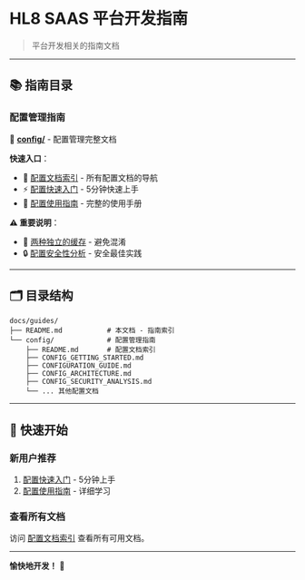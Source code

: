 # HL8 SAAS 平台开发指南

> 平台开发相关的指南文档

---

## 📚 指南目录

### 配置管理指南

📁 **[config/](./config/)** - 配置管理完整文档

**快速入口**：

- 📖 [配置文档索引](./config/README.md) - 所有配置文档的导航
- ⚡ [配置快速入门](./config/CONFIG_GETTING_STARTED.md) - 5分钟快速上手  
- 📘 [配置使用指南](./config/CONFIGURATION_GUIDE.md) - 完整的使用手册

**⚠️ 重要说明**：

- 🚨 [两种独立的缓存](./config/IMPORTANT_CACHE_CLARIFICATION.md) - 避免混淆
- 🔒 [配置安全性分析](./config/CONFIG_SECURITY_ANALYSIS.md) - 安全最佳实践

---

## 🗂️ 目录结构

```
docs/guides/
├── README.md           # 本文档 - 指南索引
└── config/             # 配置管理指南
    ├── README.md       # 配置文档索引
    ├── CONFIG_GETTING_STARTED.md
    ├── CONFIGURATION_GUIDE.md
    ├── CONFIG_ARCHITECTURE.md
    ├── CONFIG_SECURITY_ANALYSIS.md
    └── ... 其他配置文档
```

---

## 🚀 快速开始

### 新用户推荐

1. [配置快速入门](./config/CONFIG_GETTING_STARTED.md) - 5分钟上手
2. [配置使用指南](./config/CONFIGURATION_GUIDE.md) - 详细学习

### 查看所有文档

访问 [配置文档索引](./config/README.md) 查看所有可用文档。

---

**愉快地开发！** 🎉

